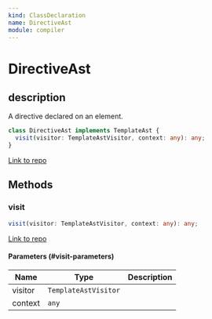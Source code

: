 ```yaml
---
kind: ClassDeclaration
name: DirectiveAst
module: compiler
---
```


# DirectiveAst

## description

A directive declared on an element.

```ts
class DirectiveAst implements TemplateAst {
  visit(visitor: TemplateAstVisitor, context: any): any;
}
```

[Link to repo](https://github.com/timdeschryver/angular/blob/master/packages/compiler/src/template_parser/template_ast.ts#L229-L237)

## Methods

### visit

```ts
visit(visitor: TemplateAstVisitor, context: any): any;
```

[Link to repo](https://github.com/timdeschryver/angular/blob/master/packages/compiler/src/template_parser/template_ast.ts#L234-L236)

#### Parameters (#visit-parameters)

| Name    | Type                 | Description |
| ------- | -------------------- | ----------- |
| visitor | `TemplateAstVisitor` |             |
| context | `any`                |             |
